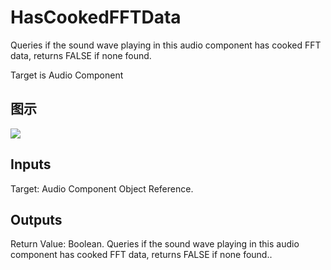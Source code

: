 # HasCookedFFTData

Queries if the sound wave playing in this audio component has cooked FFT data, returns FALSE if none found.

Target is Audio Component

## 图示

![]($-20221218-18030071.png)

## Inputs

Target: Audio Component Object Reference.  

## Outputs

Return Value: Boolean. Queries if the sound wave playing in this audio component has cooked FFT data, returns FALSE if none found..

